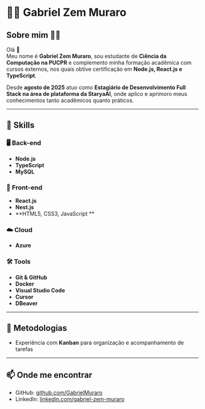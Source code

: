 # 👨‍💻 Gabriel Zem Muraro

## Sobre mim 🙋‍♂️
Olá 👋  
Meu nome é **Gabriel Zem Muraro**, sou estudante de **Ciência da Computação na PUCPR** e complemento minha formação acadêmica com cursos externos, nos quais obtive certificação em **Node.js, React.js e TypeScript**.  

Desde **agosto de 2025** atuo como **Estagiário de Desenvolvimento Full Stack na área de plataforma da StaryaAI**, onde aplico e aprimoro meus conhecimentos tanto acadêmicos quanto práticos.  

---

## 🚀 Skills

### 🖥️ Back-end
- **Node.js**  
- **TypeScript**
- **MySQL**

### 🎨 Front-end
- **React.js**  
- **Nest.js**  
- **HTML5, CSS3, JavaScript **

### ☁️ Cloud
- **Azure**  

### 🛠️ Tools
- **Git & GitHub**  
- **Docker**  
- **Visual Studio Code**  
- **Cursor**  
- **DBeaver**

---

## 📌 Metodologias
- Experiência com **Kanban** para organização e acompanhamento de tarefas  

---

## 📫 Onde me encontrar
- GitHub: [github.com/GabrielMuraro](https://github.com/GabrielMuraro)  
- LinkedIn: [linkedin.com/gabriel-zem-muraro](www.linkedin.com/in/gabriel-zem-muraro-09432a270)
